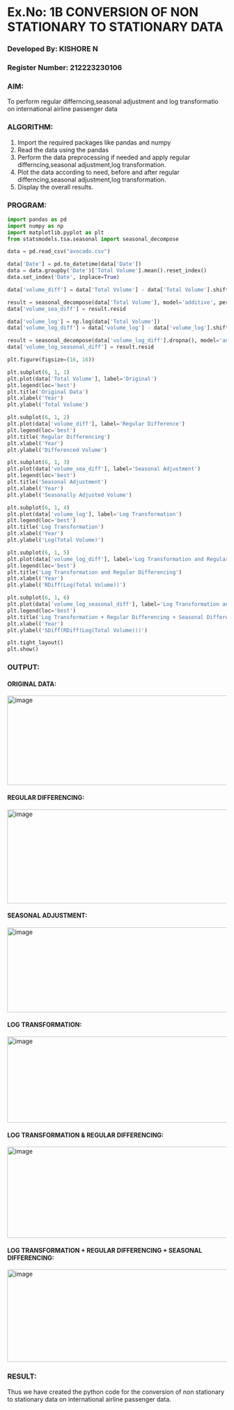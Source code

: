 # Ex.No: 1B                     CONVERSION OF NON STATIONARY TO STATIONARY DATA
### Developed By: KISHORE N
### Register Number: 212223230106

### AIM:
To perform regular differncing,seasonal adjustment and log transformatio on international airline passenger data
### ALGORITHM:
1. Import the required packages like pandas and numpy
2. Read the data using the pandas
3. Perform the data preprocessing if needed and apply regular differncing,seasonal adjustment,log transformation.
4. Plot the data according to need, before and after regular differncing,seasonal adjustment,log transformation.
5. Display the overall results.
### PROGRAM:
```py
import pandas as pd
import numpy as np
import matplotlib.pyplot as plt
from statsmodels.tsa.seasonal import seasonal_decompose

data = pd.read_csv("avocado.csv")

data['Date'] = pd.to_datetime(data['Date'])
data = data.groupby('Date')['Total Volume'].mean().reset_index()
data.set_index('Date', inplace=True)

data['volume_diff'] = data['Total Volume'] - data['Total Volume'].shift(1)

result = seasonal_decompose(data['Total Volume'], model='additive', period=52)
data['volume_sea_diff'] = result.resid

data['volume_log'] = np.log(data['Total Volume'])
data['volume_log_diff'] = data['volume_log'] - data['volume_log'].shift(1)

result = seasonal_decompose(data['volume_log_diff'].dropna(), model='additive', period=52)
data['volume_log_seasonal_diff'] = result.resid

plt.figure(figsize=(16, 16))

plt.subplot(6, 1, 1)
plt.plot(data['Total Volume'], label='Original')
plt.legend(loc='best')
plt.title('Original Data')
plt.xlabel('Year')
plt.ylabel('Total Volume')

plt.subplot(6, 1, 2)
plt.plot(data['volume_diff'], label='Regular Difference')
plt.legend(loc='best')
plt.title('Regular Differencing')
plt.xlabel('Year')
plt.ylabel('Differenced Volume')

plt.subplot(6, 1, 3)
plt.plot(data['volume_sea_diff'], label='Seasonal Adjustment')
plt.legend(loc='best')
plt.title('Seasonal Adjustment')
plt.xlabel('Year')
plt.ylabel('Seasonally Adjusted Volume')

plt.subplot(6, 1, 4)
plt.plot(data['volume_log'], label='Log Transformation')
plt.legend(loc='best')
plt.title('Log Transformation')
plt.xlabel('Year')
plt.ylabel('Log(Total Volume)')

plt.subplot(6, 1, 5)
plt.plot(data['volume_log_diff'], label='Log Transformation and Regular Differencing')
plt.legend(loc='best')
plt.title('Log Transformation and Regular Differencing')
plt.xlabel('Year')
plt.ylabel('RDiff(Log(Total Volume))')

plt.subplot(6, 1, 6)
plt.plot(data['volume_log_seasonal_diff'], label='Log Transformation and Regular Differencing and Seasonal Differencing')
plt.legend(loc='best')
plt.title('Log Transformation + Regular Differencing + Seasonal Differencing')
plt.xlabel('Year')
plt.ylabel('SDiff(RDiff(Log(Total Volume)))')

plt.tight_layout()
plt.show()
```

### OUTPUT:

#### ORIGINAL DATA:
<img width="1228" height="205" alt="image" src="https://github.com/user-attachments/assets/e7c266c7-3c46-477c-b463-a34341752a9d" />


#### REGULAR DIFFERENCING:
<img width="1234" height="215" alt="image" src="https://github.com/user-attachments/assets/1ea9e1f2-61fb-4c94-9ef5-774da1ef6cf8" />



#### SEASONAL ADJUSTMENT:
<img width="1250" height="195" alt="image" src="https://github.com/user-attachments/assets/49873578-9c44-4ed1-a163-de97d99b3cbd" />


#### LOG TRANSFORMATION:
<img width="1222" height="197" alt="image" src="https://github.com/user-attachments/assets/5cf1864d-5993-4d2f-8555-2ff95245eaec" />

#### LOG TRANSFORMATION & REGULAR DIFFERENCING:
<img width="1219" height="209" alt="image" src="https://github.com/user-attachments/assets/a2d07bfa-169c-4ec1-af79-8aaa833ac40c" />

#### LOG TRANSFORMATION + REGULAR DIFFERENCING + SEASONAL DIFFERENCING:
<img width="1229" height="212" alt="image" src="https://github.com/user-attachments/assets/d5f0c2fc-dd42-45b0-bd94-27c3689eb9e8" />



### RESULT:
Thus we have created the python code for the conversion of non stationary to stationary data on international airline passenger
data.
